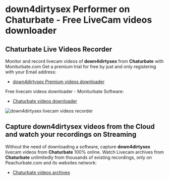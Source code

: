 # down4dirtysex Performer on Chaturbate - Free LiveCam videos downloader

## Chaturbate Live Videos Recorder

Monitor and record livecam videos of **down4dirtysex** from **Chaturbate** with Moniturbate.com
Get a premium trial for free by just and only registering with your Email address:
* [down4dirtysex Premium videos downloader](https://moniturbate.com/request-demo-licence-key.html)

Free livecam videos downloader - Moniturbate Software:
* [Chaturbate videos downloader](https://moniturbate.com/moniturbate-download-software.html)

![down4dirtysex livecam videos recorder](https://peachurnet.com/templates/moniturbate-software.png)


## Capture down4dirtysex videos from the Cloud and watch your recordings on Streaming

Without the need of downloading a software, capture **down4dirtysex** livecam videos from **Chaturbate** 100% online.
Watch Livecam archives from **Chaturbate** unlimitedly from thousands of existing recordings, only on Peachurbate.com and its websites network:
* [Chaturbate videos archives](https://peachurnet.com/)